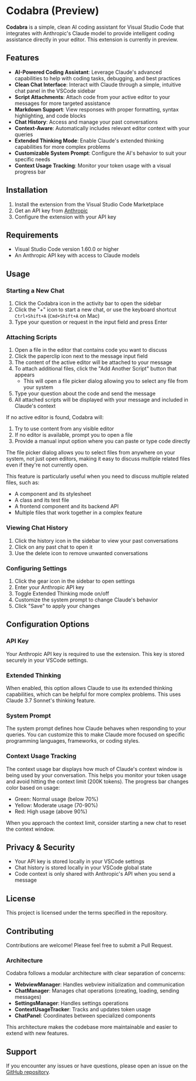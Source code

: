 # Codabra (Preview)

**Codabra** is a simple, clean AI coding assistant for Visual Studio Code that integrates with Anthropic's Claude model to provide intelligent coding assistance directly in your editor. This extension is currently in preview.

## Features

- **AI-Powered Coding Assistant**: Leverage Claude's advanced capabilities to help with coding tasks, debugging, and best practices
- **Clean Chat Interface**: Interact with Claude through a simple, intuitive chat panel in the VSCode sidebar
- **Script Attachments**: Attach code from your active editor to your messages for more targeted assistance
- **Markdown Support**: View responses with proper formatting, syntax highlighting, and code blocks
- **Chat History**: Access and manage your past conversations
- **Context-Aware**: Automatically includes relevant editor context with your queries
- **Extended Thinking Mode**: Enable Claude's extended thinking capabilities for more complex problems
- **Customizable System Prompt**: Configure the AI's behavior to suit your specific needs
- **Context Usage Tracking**: Monitor your token usage with a visual progress bar

## Installation

1. Install the extension from the Visual Studio Code Marketplace
2. Get an API key from [Anthropic](https://www.anthropic.com/)
3. Configure the extension with your API key

## Requirements

- Visual Studio Code version 1.60.0 or higher
- An Anthropic API key with access to Claude models

## Usage

### Starting a New Chat

1. Click the Codabra icon in the activity bar to open the sidebar
2. Click the "+" icon to start a new chat, or use the keyboard shortcut `Ctrl+Shift+A` (`Cmd+Shift+A` on Mac)
3. Type your question or request in the input field and press Enter

### Attaching Scripts

1. Open a file in the editor that contains code you want to discuss
2. Click the paperclip icon next to the message input field
3. The content of the active editor will be attached to your message
4. To attach additional files, click the "Add Another Script" button that appears
   - This will open a file picker dialog allowing you to select any file from your system
5. Type your question about the code and send the message
6. All attached scripts will be displayed with your message and included in Claude's context

If no active editor is found, Codabra will:
1. Try to use content from any visible editor
2. If no editor is available, prompt you to open a file
3. Provide a manual input option where you can paste or type code directly

The file picker dialog allows you to select files from anywhere on your system, not just open editors, making it easy to discuss multiple related files even if they're not currently open.

This feature is particularly useful when you need to discuss multiple related files, such as:
- A component and its stylesheet
- A class and its test file
- A frontend component and its backend API
- Multiple files that work together in a complex feature

### Viewing Chat History

1. Click the history icon in the sidebar to view your past conversations
2. Click on any past chat to open it
3. Use the delete icon to remove unwanted conversations

### Configuring Settings

1. Click the gear icon in the sidebar to open settings
2. Enter your Anthropic API key
3. Toggle Extended Thinking mode on/off
4. Customize the system prompt to change Claude's behavior
5. Click "Save" to apply your changes

## Configuration Options

### API Key

Your Anthropic API key is required to use the extension. This key is stored securely in your VSCode settings.

### Extended Thinking

When enabled, this option allows Claude to use its extended thinking capabilities, which can be helpful for more complex problems. This uses Claude 3.7 Sonnet's thinking feature.

### System Prompt

The system prompt defines how Claude behaves when responding to your queries. You can customize this to make Claude more focused on specific programming languages, frameworks, or coding styles.

### Context Usage Tracking

The context usage bar displays how much of Claude's context window is being used by your conversation. This helps you monitor your token usage and avoid hitting the context limit (200K tokens). The progress bar changes color based on usage:
- Green: Normal usage (below 70%)
- Yellow: Moderate usage (70-90%)
- Red: High usage (above 90%)

When you approach the context limit, consider starting a new chat to reset the context window.

## Privacy & Security

- Your API key is stored locally in your VSCode settings
- Chat history is stored locally in your VSCode global state
- Code context is only shared with Anthropic's API when you send a message

## License

This project is licensed under the terms specified in the repository.

## Contributing

Contributions are welcome! Please feel free to submit a Pull Request.

### Architecture

Codabra follows a modular architecture with clear separation of concerns:

- **WebviewManager**: Handles webview initialization and communication
- **ChatManager**: Manages chat operations (creating, loading, sending messages)
- **SettingsManager**: Handles settings operations
- **ContextUsageTracker**: Tracks and updates token usage
- **ChatPanel**: Coordinates between specialized components

This architecture makes the codebase more maintainable and easier to extend with new features.

## Support

If you encounter any issues or have questions, please open an issue on the [GitHub repository](https://github.com/gi-ltd/Codabra).
